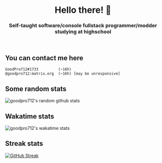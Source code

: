 <h1 align="center">Hello there! 👋</h1>
<h3 align="center">Self-taught software/console fullstack programmer/modder studying at highschool</h3>
<br>

## You can contact me here
```
GoodPro712#1733         (~16h)
@goodpro712:matrix.org  (~16h) [may be unresponsive]
```

## Some random stats
![goodpro712's random github stats](https://github-readme-stats.vercel.app/api?username=GoodPro712&custom_title=Random+GitHub+stats&show_icons=true&theme=gruvbox&hide_border=true&count_private=true&text_color=ffffdf)

## Wakatime stats
![goodpro712's wakatime stats](https://github-readme-stats.vercel.app/api/wakatime?username=@GoodPro712&range=last_7_days&custom_title=Wakatime+stats+for+the+last+week&layout=compact&theme=gruvbox&hide_border=true&text_color=ffffdf&langs_count=6)

## Streak stats
[![GitHub Streak](https://streakstats.goodpro.software?user=GoodPro712&theme=gruvbox&hide_border=true&dates=FFFFDF)](https://git.io/streak-stats)
